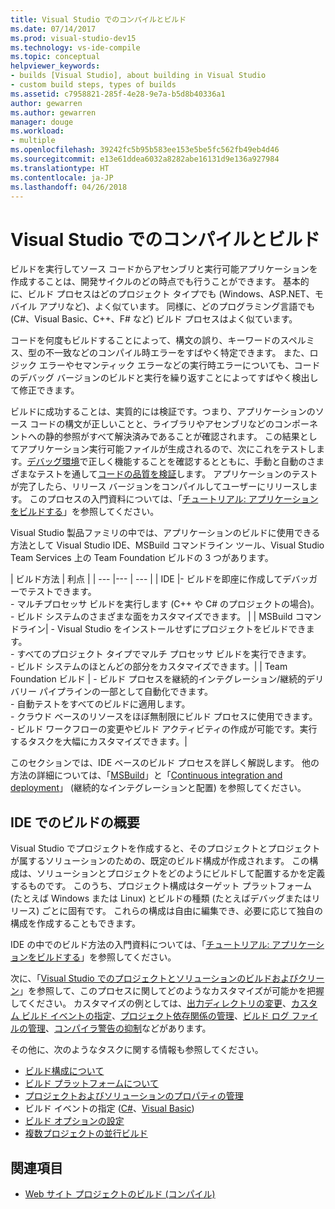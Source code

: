 ```yaml
---
title: Visual Studio でのコンパイルとビルド
ms.date: 07/14/2017
ms.prod: visual-studio-dev15
ms.technology: vs-ide-compile
ms.topic: conceptual
helpviewer_keywords:
- builds [Visual Studio], about building in Visual Studio
- custom build steps, types of builds
ms.assetid: c7958821-285f-4e28-9e7a-b5d8b40336a1
author: gewarren
ms.author: gewarren
manager: douge
ms.workload:
- multiple
ms.openlocfilehash: 39242fc5b95b583ee153e5be5fc562fb49eb4d46
ms.sourcegitcommit: e13e61ddea6032a8282abe16131d9e136a927984
ms.translationtype: HT
ms.contentlocale: ja-JP
ms.lasthandoff: 04/26/2018
---
```

# <a name="compile-and-build-in-visual-studio"></a>Visual Studio でのコンパイルとビルド

ビルドを実行してソース コードからアセンブリと実行可能アプリケーションを作成することは、開発サイクルのどの時点でも行うことができます。 基本的に、ビルド プロセスはどのプロジェクト タイプでも (Windows、ASP.NET、モバイル アプリなど)、よく似ています。 同様に、どのプログラミング言語でも (C#、Visual Basic、C++、F# など) ビルド プロセスはよく似ています。

コードを何度もビルドすることによって、構文の誤り、キーワードのスペルミス、型の不一致などのコンパイル時エラーをすばやく特定できます。 また、ロジック エラーやセマンティック エラーなどの実行時エラーについても、コードのデバッグ バージョンのビルドと実行を繰り返すことによってすばやく検出して修正できます。

ビルドに成功することは、実質的には検証です。つまり、アプリケーションのソース コードの構文が正しいことと、ライブラリやアセンブリなどのコンポーネントへの静的参照がすべて解決済みであることが確認されます。 この結果としてアプリケーション実行可能ファイルが生成されるので、次にこれをテストします。[デバッグ環境](../debugger/index.md)で正しく機能することを確認するとともに、手動と自動のさまざまなテストを通して[コードの品質を検証](../test/improve-code-quality.md)します。 アプリケーションのテストが完了したら、リリース バージョンをコンパイルしてユーザーにリリースします。 このプロセスの入門資料については、「[チュートリアル: アプリケーションをビルドする](../ide/walkthrough-building-an-application.md)」を参照してください。

Visual Studio 製品ファミリの中では、アプリケーションのビルドに使用できる方法として Visual Studio IDE、MSBuild コマンドライン ツール、Visual Studio Team Services 上の Team Foundation ビルドの 3 つがあります。

| ビルド方法 | 利点 |
| --- |--- | --- |
| IDE |- ビルドを即座に作成してデバッガーでテストできます。<br />- マルチプロセッサ ビルドを実行します (C++ や C# のプロジェクトの場合)。<br />- ビルド システムのさまざまな面をカスタマイズできます。 |
| MSBuild コマンドライン| - Visual Studio をインストールせずにプロジェクトをビルドできます。<br />- すべてのプロジェクト タイプでマルチ プロセッサ ビルドを実行できます。<br />- ビルド システムのほとんどの部分をカスタマイズできます。|
| Team Foundation ビルド | - ビルド プロセスを継続的インテグレーション/継続的デリバリー パイプラインの一部として自動化できます。<br />- 自動テストをすべてのビルドに適用します。<br />- クラウド ベースのリソースをほぼ無制限にビルド プロセスに使用できます。<br />- ビルド ワークフローの変更やビルド アクティビティの作成が可能です。実行するタスクを大幅にカスタマイズできます。|

このセクションでは、IDE ベースのビルド プロセスを詳しく解説します。 他の方法の詳細については、「[MSBuild](../msbuild/msbuild.md)」と「[Continuous integration and deployment](https://www.visualstudio.com/docs/build/overview)」 (継続的なインテグレーションと配置) を参照してください。

## <a name="overview-of-building-from-the-ide"></a>IDE でのビルドの概要

Visual Studio でプロジェクトを作成すると、そのプロジェクトとプロジェクトが属するソリューションのための、既定のビルド構成が作成されます。  この構成は、ソリューションとプロジェクトをどのようにビルドして配置するかを定義するものです。 このうち、プロジェクト構成はターゲット プラットフォーム (たとえば Windows または Linux) とビルドの種類 (たとえばデバッグまたはリリース) ごとに固有です。 これらの構成は自由に編集でき、必要に応じて独自の構成を作成することもできます。

IDE の中でのビルド方法の入門資料については、「[チュートリアル: アプリケーションをビルドする](walkthrough-building-an-application.md)」を参照してください。

次に、「[Visual Studio でのプロジェクトとソリューションのビルドおよびクリーン](building-and-cleaning-projects-and-solutions-in-visual-studio.md)」を参照して、このプロセスに関してどのようなカスタマイズが可能かを把握してください。 カスタマイズの例としては、[出力ディレクトリの変更](how-to-change-the-build-output-directory.md)、[カスタム ビルド イベントの指定](specifying-custom-build-events-in-visual-studio.md)、[プロジェクト依存関係の管理](how-to-create-and-remove-project-dependencies.md)、[ビルド ログ ファイルの管理](how-to-view-save-and-configure-build-log-files.md)、[コンパイラ警告の抑制](how-to-suppress-compiler-warnings.md)などがあります。

その他に、次のようなタスクに関する情報も参照してください。
- [ビルド構成について](understanding-build-configurations.md)
- [ビルド プラットフォームについて](understanding-build-platforms.md)
- [プロジェクトおよびソリューションのプロパティの管理](managing-project-and-solution-properties.md)
- ビルド イベントの指定 ([C#](how-to-specify-build-events-csharp.md)、[Visual Basic](how-to-specify-build-events-visual-basic.md))
- [ビルド オプションの設定](reference/options-dialog-box-projects-and-solutions-build-and-run.md)
- [複数プロジェクトの並行ビルド](../msbuild/building-multiple-projects-in-parallel-with-msbuild.md)

## <a name="see-also"></a>関連項目

- [Web サイト プロジェクトのビルド (コンパイル)](http://msdn.microsoft.com/Library/a9cbb88c-8fff-4c67-848b-98fbfd823193)